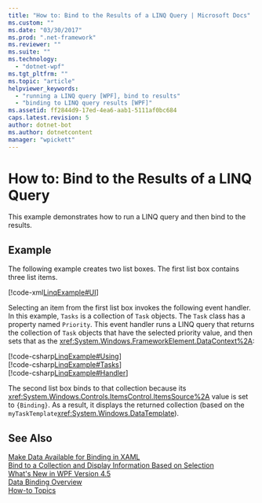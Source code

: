 ```yaml
---
title: "How to: Bind to the Results of a LINQ Query | Microsoft Docs"
ms.custom: ""
ms.date: "03/30/2017"
ms.prod: ".net-framework"
ms.reviewer: ""
ms.suite: ""
ms.technology: 
  - "dotnet-wpf"
ms.tgt_pltfrm: ""
ms.topic: "article"
helpviewer_keywords: 
  - "running a LINQ query [WPF], bind to results"
  - "binding to LINQ query results [WPF]"
ms.assetid: ff2844d9-17ed-4ea6-aab1-5111af0bc684
caps.latest.revision: 5
author: dotnet-bot
ms.author: dotnetcontent
manager: "wpickett"
---
```

# How to: Bind to the Results of a LINQ Query
This example demonstrates how to run a LINQ query and then bind to the results.  
  
## Example  
 The following example creates two list boxes. The first list box contains three list items.  
  
 [!code-xml[LinqExample#UI](../../../../samples/snippets/csharp/VS_Snippets_Wpf/LinqExample/CSharp/Window1.xaml#ui)]  
  
 Selecting an item from the first list box invokes the following event handler. In this example, `Tasks` is a collection of `Task` objects. The `Task` class has a property named `Priority`. This event handler runs a LINQ query that returns the collection of `Task` objects that have the selected priority value, and then sets that as the <xref:System.Windows.FrameworkElement.DataContext%2A>:  
  
 [!code-csharp[LinqExample#Using](../../../../samples/snippets/csharp/VS_Snippets_Wpf/LinqExample/CSharp/Window1.xaml.cs#using)]  
[!code-csharp[LinqExample#Tasks](../../../../samples/snippets/csharp/VS_Snippets_Wpf/LinqExample/CSharp/Window1.xaml.cs#tasks)]  
[!code-csharp[LinqExample#Handler](../../../../samples/snippets/csharp/VS_Snippets_Wpf/LinqExample/CSharp/Window1.xaml.cs#handler)]  
  
 The second list box binds to that collection because its <xref:System.Windows.Controls.ItemsControl.ItemsSource%2A> value is set to `{Binding}`. As a result, it displays the returned collection (based on the `myTaskTemplate`<xref:System.Windows.DataTemplate>).  
  
## See Also  
 [Make Data Available for Binding in XAML](../../../../docs/framework/wpf/data/how-to-make-data-available-for-binding-in-xaml.md)   
 [Bind to a Collection and Display Information Based on Selection](../../../../docs/framework/wpf/data/how-to-bind-to-a-collection-and-display-information-based-on-selection.md)   
 [What's New in WPF Version 4.5](../../../../docs/framework/wpf/getting-started/whats-new.md)   
 [Data Binding Overview](../../../../docs/framework/wpf/data/data-binding-overview.md)   
 [How-to Topics](../../../../docs/framework/wpf/data/data-binding-how-to-topics.md)